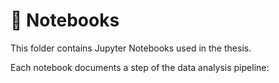 # 📓 Notebooks

This folder contains Jupyter Notebooks used in the thesis.

Each notebook documents a step of the data analysis pipeline:
